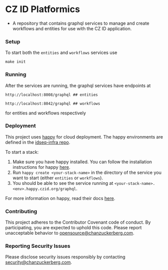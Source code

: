 # CZ ID Platformics

* A repository that contains graphql services to manage and create workflows and entities for use with the CZ ID application. 

### Setup
To start both the `entities` and `workflows` services use
```
make init
```

### Running
After the services are running, the graphql services have endpoints at 
```
http://localhost:8008/graphql ## entities
```

```
http://localhost:8042/graphql ## workflows
```

for entities and workflows respectively

### Deployment
This project uses [happy](https://github.com/chanzuckerberg/happy/tree/main) for cloud deployment. The happy environments are defined in the [idseq-infra repo](https://github.com/chanzuckerberg/idseq-infra).

To start a stack:
1. Make sure you have happy installed. You can follow the installation instructions for happy [here](https://github.com/chanzuckerberg/happy/blob/main/docs/getting_started/installation.md).
2. Run `happy create <your-stack-name>` in the directory of the service you want to start (either `entities` or `workflows`).
3. You should be able to see the service running at `<your-stack-name>.<env>.happy.czid.org/graphql`.

For more information on happy, read their docs [here](https://github.com/chanzuckerberg/happy/tree/main/docs).

### Contributing
This project adheres to the Contributor Covenant code of conduct. By participating, you are expected to uphold this code. Please report unacceptable behavior to opensource@chanzuckerberg.com.

### Reporting Security Issues
Please disclose security issues responsibly by contacting security@chanzuckerberg.com.